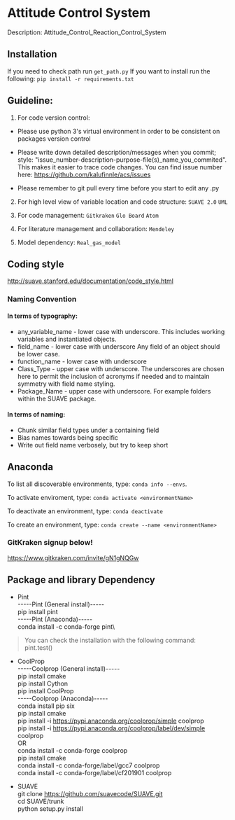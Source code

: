 # Attitude Control System
Description:
Attitude_Control_Reaction_Control_System

## **Installation**
If you need to check path
run `get_path.py`
If you want to install
run the following: `pip install -r requirements.txt`

## **Guideline:**

 1. For code version control:
-  Please use python 3's virtual environment in order to be consistent on packages version control

-  Please write down detailed description/messages when you commit; style: "issue_number-description-purpose-file(s)_name_you_commited". 
This makes it easier to trace code changes. You can find issue number here: https://github.com/kalufinnle/acs/issues

- Please remember to git pull every time before you start to edit any .py

2. For high level view of variable location and code structure:
    `SUAVE 2.0` `UML`

3. For code management:
    `Gitkraken` `Glo Board` `Atom`

4. For literature management and collaboration:
     `Mendeley`
     
5. Model dependency:
    `Real_gas_model`
    
    
## **Coding style**
http://suave.stanford.edu/documentation/code_style.html
### **Naming Convention**
#### In terms of typography:

- any_variable_name - lower case with underscore. This includes working variables and instantiated objects.
- field_name - lower case with underscore Any field of an object should be lower case.
- function_name - lower case with underscore
- Class_Type - upper case with underscore. The underscores are chosen here to permit the inclusion of acronyms if needed and to maintain symmetry with field name styling.
- Package_Name - upper case with underscore. For example folders within the SUAVE package.

#### In terms of naming:
- Chunk similar field types under a containing field
- Bias names towards being specific
- Write out field name verbosely, but try to keep short


## **Anaconda**
To list all discoverable environments, type: `conda info --envs`.

To activate enviroment, type: `conda activate <environmentName>`

To deactivate an environment, type: `conda deactivate`

To create an environment, type: `conda create --name <environmentName>`


### **GitKraken signup below!**
https://www.gitkraken.com/invite/gN1gNQGw



## **Package and library Dependency**
- Pint \
-----Pint (General install)-----\
pip install pint\
-----Pint (Anaconda)-----\
conda install -c conda-forge pint\
> You can check the installation with the following command:\
> pint.test()

- CoolProp \
-----Coolprop (General install)----- \
pip install cmake\
pip install Cython\
pip install CoolProp\
-----Coolprop (Anaconda)-----\
conda install pip six\
pip install cmake\
pip install -i https://pypi.anaconda.org/coolprop/simple coolprop\
pip install -i https://pypi.anaconda.org/coolprop/label/dev/simple coolprop\
OR\
conda install -c conda-forge coolprop \
pip install cmake\
conda install -c conda-forge/label/gcc7 coolprop \
conda install -c conda-forge/label/cf201901 coolprop

- SUAVE \
git clone https://github.com/suavecode/SUAVE.git \
cd SUAVE/trunk \
python setup.py install

